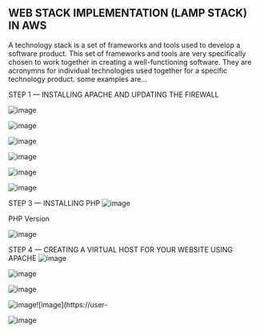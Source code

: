 
## WEB STACK IMPLEMENTATION (LAMP STACK) IN AWS

A technology stack is a set of frameworks and tools used to develop a software product. This set of frameworks and tools are very specifically chosen to work together in creating a well-functioning software. They are acronymns for individual technologies used together for a specific technology product. some examples are…

STEP 1 — INSTALLING APACHE AND UPDATING THE FIREWALL

![image](https://user-images.githubusercontent.com/85379793/129578656-e12d303b-8c75-44b5-86a4-ad415b36a659.png)

![image](https://user-images.githubusercontent.com/85379793/129650056-b7e9ab1b-04cd-4fa8-8eec-18d88e4a61e7.png)


![image](https://user-images.githubusercontent.com/85379793/129579050-09881fa2-c225-49fc-90ad-ef78350323bb.png)

![image](https://user-images.githubusercontent.com/85379793/129613237-446a33a4-1e80-4fbc-8b0b-f9926dee6eda.png)

![image](https://user-images.githubusercontent.com/85379793/129613861-45497b4b-e9b8-419e-adc0-5eb2d461d36c.png)

![image](https://user-images.githubusercontent.com/85379793/129636791-ef40ae27-0730-451d-a9ed-ca0ab9ce5aa1.png)

STEP 3 — INSTALLING PHP
![image](https://user-images.githubusercontent.com/85379793/129637539-0d626251-1756-4b59-9137-2bb658913396.png)

PHP Version

![image](https://user-images.githubusercontent.com/85379793/129637904-d76ef34b-5947-4dc0-bf34-bb8843b75b30.png)

STEP 4 — CREATING A VIRTUAL HOST FOR YOUR WEBSITE USING APACHE
![image](https://user-images.githubusercontent.com/85379793/129638485-d38f5abc-67bc-4211-97fb-f9c2ae49e84f.png)

![image](https://user-images.githubusercontent.com/85379793/129638687-73c5eb48-dfe2-4aa1-b1eb-092544bd167b.png)

![image](https://user-images.githubusercontent.com/85379793/129638799-e4980eaf-a3e5-4dcb-8ec8-7db26bb96958.png)

![image](https://user-images.githubusercontent.com/85379793/129639122-56cb209d-aa2f-40e8-bac8-39a9e806fd21.png)![image](https://user-

![image](https://user-images.githubusercontent.com/85379793/129639517-c09d2806-f065-4df0-b4c2-72edc2c1fadb.png)















